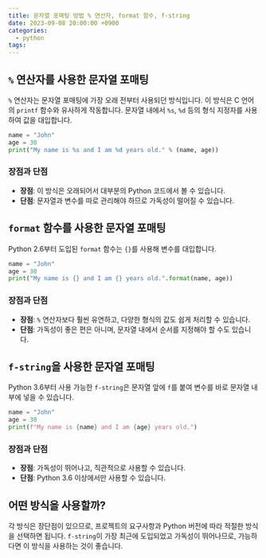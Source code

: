 ```yaml
---
title: 문자열 포매팅 방법 % 연산자, format 함수, f-string
date: 2023-09-08 20:00:00 +0900
categories:
  - python
tags:
---
```


## `%` 연산자를 사용한 문자열 포매팅

`%` 연산자는 문자열 포매팅에 가장 오래 전부터 사용되던 방식입니다. 이 방식은 C 언어의 `printf` 함수와 유사하게 작동합니다. 문자열 내에서 `%s`, `%d` 등의 형식 지정자를 사용하여 값을 대입합니다.

```python
name = "John"
age = 30
print("My name is %s and I am %d years old." % (name, age))
```

### 장점과 단점
- **장점**: 이 방식은 오래되어서 대부분의 Python 코드에서 볼 수 있습니다.
- **단점**: 문자열과 변수를 따로 관리해야 하므로 가독성이 떨어질 수 있습니다.

## `format` 함수를 사용한 문자열 포매팅

Python 2.6부터 도입된 `format` 함수는 `{}`를 사용해 변수를 대입합니다.

```python
name = "John"
age = 30
print("My name is {} and I am {} years old.".format(name, age))
```

### 장점과 단점
- **장점**: `%` 연산자보다 훨씬 유연하고, 다양한 형식의 값도 쉽게 처리할 수 있습니다.
- **단점**: 가독성이 좋은 편은 아니며, 문자열 내에서 순서를 지정해야 할 수도 있습니다.

## `f-string`을 사용한 문자열 포매팅

Python 3.6부터 사용 가능한 `f-string`은 문자열 앞에 `f`를 붙여 변수를 바로 문자열 내부에 넣을 수 있습니다.

```python
name = "John"
age = 30
print(f"My name is {name} and I am {age} years old.")
```

### 장점과 단점
- **장점**: 가독성이 뛰어나고, 직관적으로 사용할 수 있습니다.
- **단점**: Python 3.6 이상에서만 사용할 수 있습니다.

## 어떤 방식을 사용할까?

각 방식은 장단점이 있으므로, 프로젝트의 요구사항과 Python 버전에 따라 적절한 방식을 선택하면 됩니다. `f-string`이 가장 최근에 도입되었고 가독성이 뛰어나므로, 가능하다면 이 방식을 사용하는 것이 좋습니다.